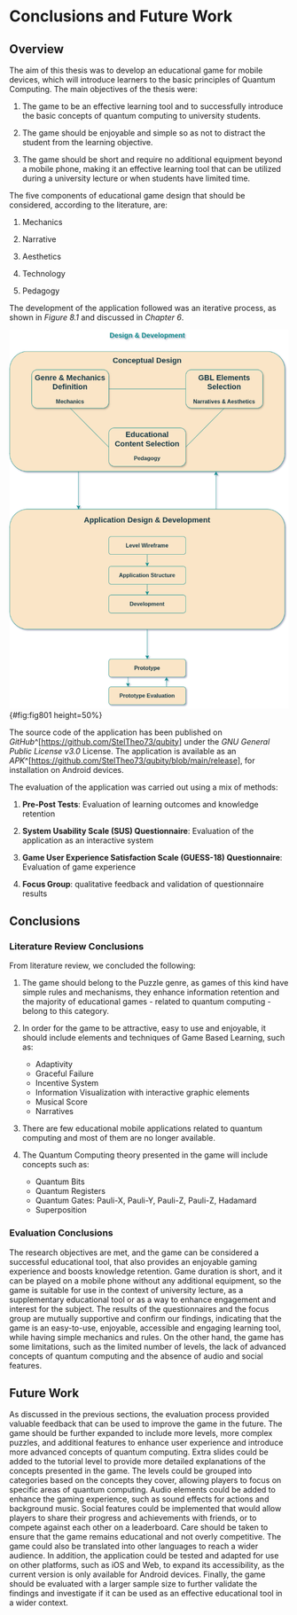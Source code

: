 # Conclusions and Future Work

## Overview

The aim of this thesis was to develop an educational game for mobile devices, which will introduce learners to the basic principles of Quantum Computing. The main objectives of the thesis were:

1. The game to be an effective learning tool and to successfully introduce the basic concepts of quantum computing to university students.

2. The game should be enjoyable and simple so as not to distract the student from the learning objective.

3. The game should be short and require no additional equipment beyond a mobile phone, making it an effective learning tool that can be utilized during a university lecture or when students have limited time.

The five components of educational game design that should be considered, according to the literature, are:

1. Mechanics

2. Narrative

3. Aesthetics

4. Technology

5. Pedagogy

The development of the application followed was an iterative process, as shown in _Figure 8.1_ and discussed in _Chapter 6_.

![Design & Development Process.](chapter-8/image001_design_flow.png){#fig:fig801 height=50%}

The source code of the application has been published on _GitHub_^[https://github.com/StelTheo73/qubity] under the _GNU General Public License v3.0_ License. The application is available as an _APK_^[https://github.com/StelTheo73/qubity/blob/main/release], for installation on Android devices.

The evaluation of the application was carried out using a mix of methods:

1. **Pre-Post Tests**: Evaluation of learning outcomes and knowledge retention

2. **System Usability Scale (SUS) Questionnaire**: Evaluation of the application as an interactive system

3. **Game User Experience Satisfaction Scale (GUESS-18) Questionnaire**: Evaluation of game experience

4. **Focus Group**: qualitative feedback and validation of questionnaire results

## Conclusions

### Literature Review Conclusions

From literature review, we concluded the following:

1. The game should belong to the Puzzle genre, as games of this kind have simple rules and mechanisms, they enhance information retention and the majority of educational games - related to quantum computing - belong to this category.

2. In order for the game to be attractive, easy to use and enjoyable, it should include elements and techniques of Game Based Learning, such as:
   - Adaptivity
   - Graceful Failure
   - Incentive System
   - Information Visualization with interactive graphic elements
   - Musical Score
   - Narratives

3. There are few educational mobile applications related to quantum computing and most of them are no longer available.

4. The Quantum Computing theory presented in the game will include concepts such as:
   - Quantum Bits
   - Quantum Registers
   - Quantum Gates: Pauli-X, Pauli-Y, Pauli-Z, Pauli-Z, Hadamard
   - Superposition

### Evaluation Conclusions

The research objectives are met, and the game can be considered a successful educational tool, that also provides an enjoyable gaming experience and boosts knowledge retention. Game duration is short, and it can be played on a mobile phone without any additional equipment, so the game is suitable for use in the context of university lecture, as a supplementary educational tool or as a way to enhance engagement and interest for the subject. The results of the questionnaires and the focus group are mutually supportive and confirm our findings, indicating that the game is an easy-to-use, enjoyable, accessible and engaging learning tool, while having simple mechanics and rules. On the other hand, the game has some limitations, such as the limited number of levels, the lack of advanced concepts of quantum computing and the absence of audio and social features.

## Future Work

As discussed in the previous sections, the evaluation process provided valuable feedback that can be used to improve the game in the future. The game should be further expanded to include more levels, more complex puzzles, and additional features to enhance user experience and introduce more advanced concepts of quantum computing. Extra slides could be added to the tutorial level to provide more detailed explanations of the concepts presented in the game. The levels could be grouped into categories based on the concepts they cover, allowing players to focus on specific areas of quantum computing. Audio elements could be added to enhance the gaming experience, such as sound effects for actions and background music. Social features could be implemented that would allow players to share their progress and achievements with friends, or to compete against each other on a leaderboard. Care should be taken to ensure that the game remains educational and not overly competitive. The game could also be translated into other languages to reach a wider audience. In addition, the application could be tested and adapted for use on other platforms, such as iOS and Web, to expand its accessibility, as the current version is only available for Android devices. Finally, the game should be evaluated with a larger sample size to further validate the findings and investigate if it can be used as an effective educational tool in a wider context.
